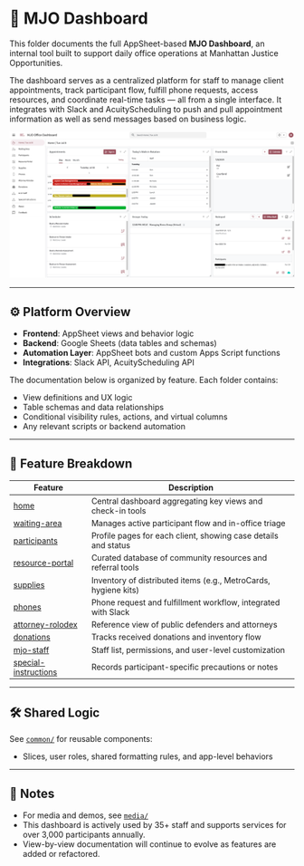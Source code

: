 # 🧭 MJO Dashboard

This folder documents the full AppSheet-based **MJO Dashboard**, an internal tool built to support daily office operations at Manhattan Justice Opportunities.

The dashboard serves as a centralized platform for staff to manage client appointments, track participant flow, fulfill phone requests, access resources, and coordinate real-time tasks — all from a single interface. It integrates with Slack and AcuityScheduling to push and pull appointment information as well as send messages based on business logic.

![dashboard screenshot](./images/dashboard.png)

---

## ⚙️ Platform Overview

- **Frontend**: AppSheet views and behavior logic
- **Backend**: Google Sheets (data tables and schemas)
- **Automation Layer**: AppSheet bots and custom Apps Script functions
- **Integrations**: Slack API, AcuityScheduling API

The documentation below is organized by feature. Each folder contains:
- View definitions and UX logic
- Table schemas and data relationships
- Conditional visibility rules, actions, and virtual columns
- Any relevant scripts or backend automation

---

## 📂 Feature Breakdown

| Feature            | Description                                                      |
|--------------------|------------------------------------------------------------------|
| [home](./home/)                  | Central dashboard aggregating key views and check-in tools         |
| [waiting-area](./waiting-area/)         | Manages active participant flow and in-office triage              |
| [participants](./participants/)         | Profile pages for each client, showing case details and status    |
| [resource-portal](./resource-portal/)   | Curated database of community resources and referral tools        |
| [supplies](./supplies/)               | Inventory of distributed items (e.g., MetroCards, hygiene kits)   |
| [phones](./phones/)                   | Phone request and fulfillment workflow, integrated with Slack     |
| [attorney-rolodex](./attorney-rolodex/)| Reference view of public defenders and attorneys                   |
| [donations](./donations/)             | Tracks received donations and inventory flow                      |
| [mjo-staff](./mjo-staff/)             | Staff list, permissions, and user-level customization              |
| [special-instructions](./special-instructions/)| Records participant-specific precautions or notes           |

---

## 🛠️ Shared Logic

See [`common/`](./common/) for reusable components:
- Slices, user roles, shared formatting rules, and app-level behaviors

---

## 📎 Notes

- For media and demos, see [`media/`](../media/)
- This dashboard is actively used by 35+ staff and supports services for over 3,000 participants annually.
- View-by-view documentation will continue to evolve as features are added or refactored.
